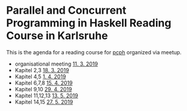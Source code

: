 # Parallel and Concurrent Programming in Haskell Reading Course in Karlsruhe

This is the agenda for a reading course for [pcph](https://simonmar.github.io/pages/pcph.html) organized via meetup.

* organisational meeting [11. 3. 2019](https://www.meetup.com/de-DE/Karlsruhe-Haskell-Meetup/events/258073240/)
* Kapitel 2,3            [18. 3. 2019](https://www.meetup.com/de-DE/Karlsruhe-Haskell-Meetup/events/258071691/)
* Kapitel 4,5            [ 1. 4. 2019](https://www.meetup.com/de-DE/Karlsruhe-Haskell-Meetup/events/258073347/)
* Kapitel 6,7,8          [15. 4. 2019](https://www.meetup.com/de-DE/Karlsruhe-Haskell-Meetup/events/258073386/)
* Kapitel 9,10           [29. 4. 2019](https://www.meetup.com/de-DE/Karlsruhe-Haskell-Meetup/events/258073416/)
* Kapitel 11,12,13       [13. 5. 2019](https://www.meetup.com/de-DE/Karlsruhe-Haskell-Meetup/events/258073449/)
* Kapitel 14,15          [27. 5. 2019](https://www.meetup.com/de-DE/Karlsruhe-Haskell-Meetup/events/258073457/)
